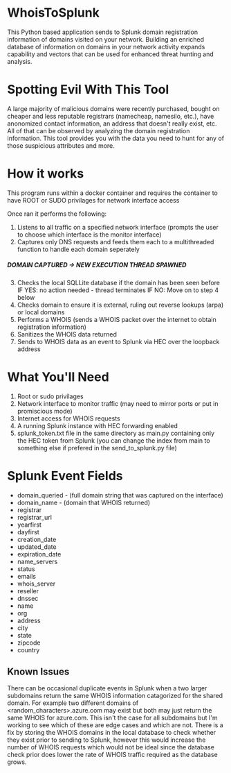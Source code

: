 # WhoisToSplunk
This Python based application sends to Splunk domain registration information of domains visited on your network. Building an enriched database of information on domains in your network activity expands capability and vectors that can be used for enhanced threat hunting and analysis. 

# Spotting Evil With This Tool
A large majority of malicious domains were recently purchased, bought on cheaper and less reputable registrars (namecheap, namesilo, etc.), have anonomized contact information, an address that doesn't really exist, etc. All of that can be observed by analyzing the domain registration information. This tool provides you with the data you need to hunt for any of those suspicious attributes and more.

# How it works
This program runs within a docker container and requires the container to have ROOT or SUDO privilages for network interface access

Once ran it performs the following:
1. Listens to all traffic on a specified network interface (prompts the user to choose which interface is the monitor interface)
2. Captures only DNS requests and feeds them each to a multithreaded function to handle each domain seperately
##### DOMAIN CAPTURED -> NEW EXECUTION THREAD SPAWNED
3. Checks the local SQLLite database if the domain has been seen before
     IF YES: no action needed - thread terminates
     IF NO: Move on to step 4 below
4. Checks domain to ensure it is external, ruling out reverse lookups (arpa) or local domains
5. Performs a WHOIS (sends a WHOIS packet over the internet to obtain registration information)
6. Sanitizes the WHOIS data returned
7. Sends to WHOIS data as an event to Splunk via HEC over the loopback address

# What You'll Need
1. Root or sudo privilages
2. Network interface to monitor traffic (may need to mirror ports or put in promiscious mode)
3. Internet access for WHOIS requests
4. A running Splunk instance with HEC forwarding enabled
5. splunk_token.txt file in the same directory as main.py containing only the HEC token from Splunk (you can change the index from main to something else if prefered in the send_to_splunk.py file)

# Splunk Event Fields
* domain_queried - (full domain string that was captured on the interface)
* domain_name - (domain that WHOIS returned)
* registrar  
* registrar_url  
* yearfirst  
* dayfirst  
* creation_date  
* updated_date  
* expiration_date  
* name_servers  
* status  
* emails  
* whois_server  
* reseller  
* dnssec  
* name  
* org  
* address  
* city  
* state  
* zipcode  
* country  

## Known Issues
There can be occasional duplicate events in Splunk when a two larger subdomains return the same WHOIS information catagorized for the shared domain. For example two different domains of <random_characters>.azure.com may exist but both may just return the same WHOIS for azure.com. This isn't the case for all subdomains but I'm working to see which of these are edge cases and which are not. There is a fix by storing the WHOIS domains in the local database to check whether they exist prior to sending to Splunk, however this would increase the number of WHOIS requests which would not be ideal since the database check prior does lower the rate of WHOIS traffic required as the database grows.
